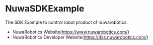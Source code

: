 # NuwaSDKExample
The SDK Example to control robot product of nuwarobotics.

* NuwaRobotics Website(https://www.nuwarobotics.com/)
* NuwaRobotics Developer Website(https://dss.nuwarobotics.com/)

